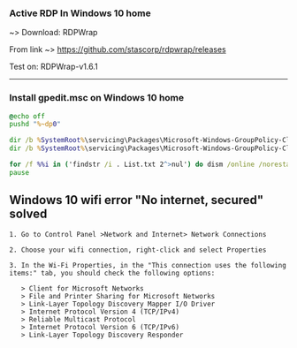 ### Active RDP In Windows 10 home
~> Download: RDPWrap

From link ~> https://github.com/stascorp/rdpwrap/releases

Test on: RDPWrap-v1.6.1

-----------------------

### Install gpedit.msc on Windows 10 home
``` bat
@echo off 
pushd "%~dp0" 

dir /b %SystemRoot%\servicing\Packages\Microsoft-Windows-GroupPolicy-ClientExtensions-Package~3*.mum >List.txt 
dir /b %SystemRoot%\servicing\Packages\Microsoft-Windows-GroupPolicy-ClientTools-Package~3*.mum >>List.txt 

for /f %%i in ('findstr /i . List.txt 2^>nul') do dism /online /norestart /add-package:"%SystemRoot%\servicing\Packages\%%i" 
pause
```
## Windows 10 wifi error "No internet, secured" solved 

```plaintest
1. Go to Control Panel >Network and Internet> Network Connections

2. Choose your wifi connection, right-click and select Properties

3. In the Wi-Fi Properties, in the "This connection uses the following items:" tab, you should check the following options:

   > Client for Microsoft Networks
   > File and Printer Sharing for Microsoft Networks
   > Link-Layer Topology Discovery Mapper I/O Driver
   > Internet Protocol Version 4 (TCP/IPv4)
   > Reliable Multicast Protocol
   > Internet Protocol Version 6 (TCP/IPv6)
   > Link-Layer Topology Discovery Responder
```
